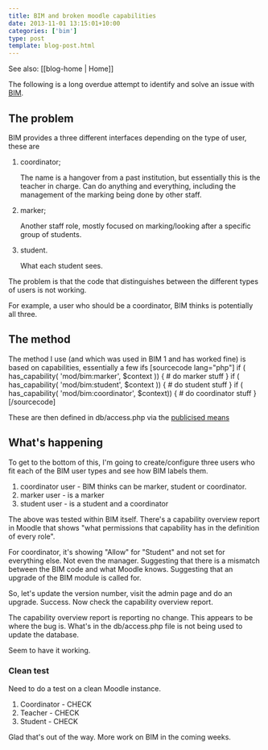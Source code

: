 ```yaml
---
title: BIM and broken moodle capabilities
date: 2013-11-01 13:15:01+10:00
categories: ['bim']
type: post
template: blog-post.html
---
```


See also: [[blog-home | Home]]

The following is a long overdue attempt to identify and solve an issue with [BIM](http://bit.ly/bambim).

## The problem

BIM provides a three different interfaces depending on the type of user, these are

1. coordinator;
    
    The name is a hangover from a past institution, but essentially this is the teacher in charge. Can do anything and everything, including the management of the marking being done by other staff.
    
2. marker;
    
    Another staff role, mostly focused on marking/looking after a specific group of students.
    
3. student.
    
    What each student sees.
    

The problem is that the code that distinguishes between the different types of users is not working.

For example, a user who should be a coordinator, BIM thinks is potentially all three.

## The method

The method I use (and which was used in BIM 1 and has worked fine) is based on capabilities, essentially a few ifs \[sourcecode lang="php"\] if ( has\_capability( 'mod/bim:marker', $context )) { # do marker stuff } if ( has\_capability( 'mod/bim:student', $context )) { # do student stuff } if ( has\_capability( 'mod/bim:coordinator', $context)) { # do coordinator stuff } \[/sourcecode\]

These are then defined in db/access.php via the [publicised means](http://docs.moodle.org/dev/NEWMODULE_Adding_capabilities)

## What's happening

To get to the bottom of this, I'm going to create/configure three users who fit each of the BIM user types and see how BIM labels them.

1. coordinator user - BIM thinks can be marker, student or coordinator.
2. marker user - is a marker
3. student user - is a student and a coordinator

The above was tested within BIM itself. There's a capability overview report in Moodle that shows "what permissions that capability has in the definition of every role".

For coordinator, it's showing "Allow" for "Student" and not set for everything else. Not even the manager. Suggesting that there is a mismatch between the BIM code and what Moodle knows. Suggesting that an upgrade of the BIM module is called for.

So, let's update the version number, visit the admin page and do an upgrade. Success. Now check the capability overview report.

The capability overview report is reporting no change. This appears to be where the bug is. What's in the db/access.php file is not being used to update the database.

Seem to have it working.

### Clean test

Need to do a test on a clean Moodle instance.

1. Coordinator - CHECK
2. Teacher - CHECK
3. Student - CHECK

Glad that's out of the way. More work on BIM in the coming weeks.
